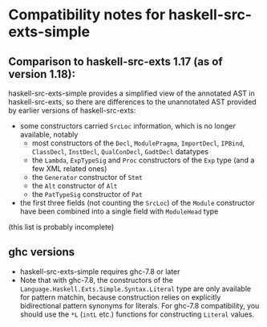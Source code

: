# Compatibility notes for haskell-src-exts-simple

## Comparison to haskell-src-exts 1.17 (as of version 1.18):

haskell-src-exts-simple provides a simplified view of the annotated AST in haskell-src-exts, so there are differences to the unannotated AST provided by earlier versions of haskell-src-exts:

* some constructors carried `SrcLoc` information, which is no longer available, notably
  - most constructors of the `Decl`, `ModulePragma`, `ImportDecl`, `IPBind`, `ClassDecl`, `InstDecl`, `QualConDecl`, `GadtDecl` datatypes
  - the `Lambda`, `ExpTypeSig` and `Proc` constructors of the `Exp` type (and a few XML related ones)
  - the `Generator` constructor of `Stmt`
  - the `Alt` constructor of `Alt`
  - the `PatTypeSig` constructor of `Pat`
* the first three fields (not counting the `SrcLoc`) of the `Module` constructor have been combined into a single field with `ModuleHead` type

(this list is probably incomplete)

## ghc versions

* haskell-src-exts-simple requires ghc-7.8 or later
* Note that with ghc-7.8, the constructors of the `Language.Haskell.Exts.Simple.Syntax.Literal` type are only available for pattern matchin, because construction relies on explicitly bidirectional pattern synonyms for literals. For ghc-7.8 compatibility, you should use the `*L` (`intL` etc.) functions for constructing `Literal` values.
